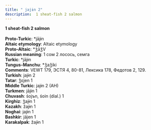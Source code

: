 ```yaml
---
title: " jajɨn 2"
description:  1 sheat-fish 2 salmon
---
```

<p data-pagefind-weight="0.5">
<strong> 1 sheat-fish 2 salmon</strong><br><br>
<strong>Proto-Turkic</strong>:  *jājɨn<br>
<strong>Altaic etymology</strong>:  Altaic etymology<br>
<strong> Proto-Altaic</strong>:  *ǯāǯV<br>
<strong>Russian meaning</strong>:  1 сом 2 лосось, семга<br>
<strong>Turkic</strong>:  *jājɨn<br>
<strong>Tungus-Manchu</strong>:  *ǯaǯiki<br>
<strong>Comments</strong>:  VEWT 179, ЭСТЯ 4, 80-81, Лексика 178, Федотов 2, 129.<br>
<strong>Turkish</strong>:  jajɨn 2<br>
<strong>Tatar</strong>:  ǯɛjen 1<br>
<strong>Middle Turkic</strong>:  jajɨn 2 (AH)<br>
<strong>Turkmen</strong>:  jājɨn 1<br>
<strong>Chuvash</strong>:  śojъn, śoin (dial.) 1<br>
<strong>Kirghiz</strong>:  ǯajɨn 1<br>
<strong>Kazakh</strong>:  žajɨn 1<br>
<strong>Noghai</strong>:  jajɨn 1<br>
<strong>Bashkir</strong>:  jäjen 1<br>
<strong>Karakalpak</strong>:  žajɨn 1<br>

</p>
